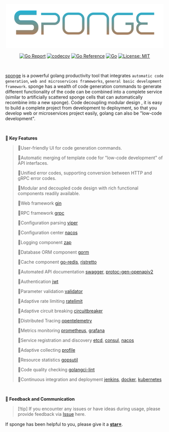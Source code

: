 
<p align="center">
<img width="500px" src="/assets/images/logo.png">
</p>

<div align=center>

[![Go Report](https://goreportcard.com/badge/github.com/zhufuyi/sponge)](https://goreportcard.com/report/github.com/zhufuyi/sponge)
[![codecov](https://codecov.io/gh/zhufuyi/sponge/branch/main/graph/badge.svg)](https://codecov.io/gh/zhufuyi/sponge)
[![Go Reference](https://pkg.go.dev/badge/github.com/zhufuyi/sponge.svg)](https://pkg.go.dev/github.com/zhufuyi/sponge)
[![Go](https://github.com/zhufuyi/sponge/workflows/Go/badge.svg?branch=main)](https://github.com/zhufuyi/sponge/actions)
[![License: MIT](https://img.shields.io/github/license/zhufuyi/sponge)](https://img.shields.io/github/license/zhufuyi/sponge)

</div>

<br>

[sponge](https://github.com/zhufuyi/sponge) is a powerful golang productivity tool that integrates `automatic code generation`, `web and microservices frameworks`, `general basic development framework`. sponge has a wealth of code generation commands to generate different functionality of the code can be combined into a complete service (similar to artificially scattered sponge cells that can automatically recombine into a new sponge). Code decoupling modular design , it is easy to build a complete project from development to deployment, so that you develop web or microservices project easily, golang can also be "low-code development".


<br>

**📖 Key Features**

> 🔸User-friendly UI for code generation commands.
> 
> 🔸Automatic merging of template code for "low-code development" of API interfaces.
>
> 🔸Unified error codes, supporting conversion between HTTP and gRPC error codes.
>
> 🔸Modular and decoupled code design with rich functional components readily available.
>
> 🔸Web framework [gin](https://github.com/gin-gonic/gin)
>
> 🔸RPC framework [grpc](https://github.com/grpc/grpc-go)
>
> 🔸Configuration parsing [viper](https://github.com/spf13/viper)
>
> 🔸Configuration center [nacos](https://github.com/alibaba/nacos)
>
> 🔸Logging component [zap](https://github.com/uber-go/zap)
>
> 🔸Database ORM component [gorm](https://github.com/go-gorm/gorm)
>
> 🔸Cache component [go-redis](https://github.com/go-redis/redis), [ristretto](https://github.com/dgraph-io/ristretto)
>
> 🔸Automated API documentation [swagger](https://github.com/swaggo/swag), [protoc-gen-openapiv2](https://github.com/grpc-ecosystem/grpc-gateway/v2/protoc-gen-openapiv2)
>
> 🔸Authentication [jwt](https://github.com/golang-jwt/jwt)
>
> 🔸Parameter validation [validator](https://github.com/go-playground/validator)
>
> 🔸Adaptive rate limiting [ratelimit](https://github.com/zhufuyi/sponge/tree/main/pkg/shield/ratelimit)
>
> 🔸Adaptive circuit breaking [circuitbreaker](https://github.com/zhufuyi/sponge/tree/main/pkg/shield/circuitbreaker)
>
> 🔸Distributed Tracing [opentelemetry](https://github.com/open-telemetry/opentelemetry-go)
>
> 🔸Metrics monitoring [prometheus](https://github.com/prometheus/client_golang/prometheus), [grafana](https://github.com/grafana/grafana)
>
> 🔸Service registration and discovery [etcd](https://github.com/etcd-io/etcd), [consul](https://github.com/hashicorp/consul), [nacos](https://github.com/alibaba/nacos)
>
> 🔸Adaptive collecting [profile](https://go.dev/blog/pprof)
>
> 🔸Resource statistics [gopsutil](https://github.com/shirou/gopsutil)
>
> 🔸Code quality checking [golangci-lint](https://github.com/golangci/golangci-lint)
>
> 🔸Continuous integration and deployment [jenkins](https://github.com/jenkinsci/jenkins), [docker](https://www.docker.com/), [kubernetes](https://github.com/kubernetes/kubernetes)


<br>

**🤝 Feedback and Communication**

> [!tip] If you encounter any issues or have ideas during usage, please provide feedback via [Issue](https://github.com/zhufuyi/sponge/issues) here.

If sponge has been helpful to you, please give it a **[star⭐](https://github.com/zhufuyi/sponge)**.
